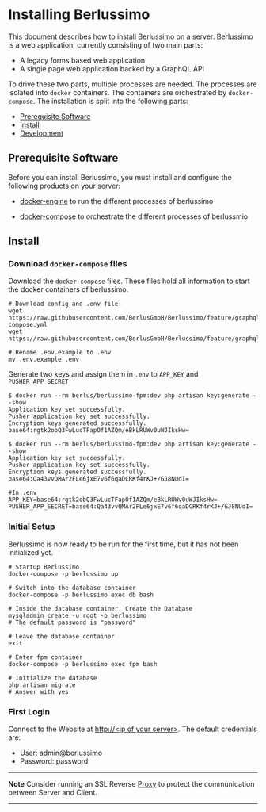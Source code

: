 # Installing Berlussimo

This document describes how to install Berlussimo on a server. Berlussimo is a web application, currently consisting of 
two main parts: 

* A legacy forms based web application
* A single page web application backed by a GraphQL API

To drive these two parts, multiple processes are needed. The processes are isolated into `docker` containers. The 
containers are orchestrated by `docker-compose`. The installation is split into the following parts:

* [Prerequisite Software](#prerequisite-software)
* [Install](#install)
* [Development](#development)

## Prerequisite Software

Before you can install Berlussimo, you must install and configure the
following products on your server:

* [docker-engine](https://docs.docker.com/install/overview/) to run the different processes of berlussimo

* [docker-compose](https://docs.docker.com/compose/) to orchestrate the different processes of berlussmio

## Install

### Download `docker-compose` files

Download the `docker-compose` files. These files hold all information to start the docker containers of berlussimo.

```shell
# Download config and .env file:
wget https://raw.githubusercontent.com/BerlusGmbH/Berlussimo/feature/graphql/docker/docker-compose.yml
wget https://raw.githubusercontent.com/BerlusGmbH/Berlussimo/feature/graphql/docker/.env.example

# Rename .env.example to .env
mv .env.example .env
```

Generate two keys and assign them in `.env` to `APP_KEY` and `PUSHER_APP_SECRET`

```
$ docker run --rm berlus/berlussimo-fpm:dev php artisan key:generate --show
Application key set successfully.
Pusher application key set successfully.
Encryption keys generated successfully.
base64:rgtk2obQ3FwLucTFapOf1AZQm/eBkLRUWv0uWJIksHw=

$ docker run --rm berlus/berlussimo-fpm:dev php artisan key:generate --show
Application key set successfully.
Pusher application key set successfully.
Encryption keys generated successfully.
base64:Qa43vvQMAr2FLe6jxE7v6f6qaDCRKf4rKJ+/GJ8NUdI=

#In .env
APP_KEY=base64:rgtk2obQ3FwLucTFapOf1AZQm/eBkLRUWv0uWJIksHw=
PUSHER_APP_SECRET=base64:Qa43vvQMAr2FLe6jxE7v6f6qaDCRKf4rKJ+/GJ8NUdI=
```



### Initial Setup

Berlussimo is now ready to be run for the first time, but it has not been initialized yet. 

```shell
# Startup Berlussimo
docker-compose -p berlussimo up

# Switch into the database container
docker-compose -p berlussimo exec db bash 

# Inside the database container. Create the Database
mysqladmin create -u root -p berlussimo
# The default password is "password"

# Leave the database container
exit

# Enter fpm container
docker-compose -p berlussimo exec fpm bash

# Initialize the database
php artisan migrate
# Answer with yes
```

### First Login

Connect to the Website at [http://\<ip of your server\>](). The default credentials are:

* User: admin@berlussimo
* Password: password

---
**Note**
Consider running an SSL Reverse [Proxy](https://en.wikipedia.org/wiki/Proxy_server) to protect the communication between Server and Client.  

---
